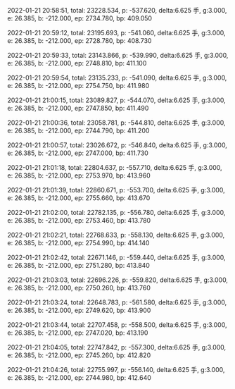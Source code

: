 2022-01-21 20:58:51, total: 23228.534, p: -537.620, delta:6.625 手, g:3.000, e: 26.385, b: -212.000, ep: 2734.780, bp: 409.050

2022-01-21 20:59:12, total: 23195.693, p: -541.060, delta:6.625 手, g:3.000, e: 26.385, b: -212.000, ep: 2728.780, bp: 408.730

2022-01-21 20:59:33, total: 23143.866, p: -539.990, delta:6.625 手, g:3.000, e: 26.385, b: -212.000, ep: 2748.810, bp: 411.100

2022-01-21 20:59:54, total: 23135.233, p: -541.090, delta:6.625 手, g:3.000, e: 26.385, b: -212.000, ep: 2754.750, bp: 411.980

2022-01-21 21:00:15, total: 23089.827, p: -544.070, delta:6.625 手, g:3.000, e: 26.385, b: -212.000, ep: 2747.850, bp: 411.490

2022-01-21 21:00:36, total: 23058.781, p: -544.810, delta:6.625 手, g:3.000, e: 26.385, b: -212.000, ep: 2744.790, bp: 411.200

2022-01-21 21:00:57, total: 23026.672, p: -546.840, delta:6.625 手, g:3.000, e: 26.385, b: -212.000, ep: 2747.000, bp: 411.730

2022-01-21 21:01:18, total: 22804.637, p: -557.710, delta:6.625 手, g:3.000, e: 26.385, b: -212.000, ep: 2753.970, bp: 413.960

2022-01-21 21:01:39, total: 22860.671, p: -553.700, delta:6.625 手, g:3.000, e: 26.385, b: -212.000, ep: 2755.660, bp: 413.670

2022-01-21 21:02:00, total: 22782.135, p: -556.780, delta:6.625 手, g:3.000, e: 26.385, b: -212.000, ep: 2753.460, bp: 413.780

2022-01-21 21:02:21, total: 22768.633, p: -558.130, delta:6.625 手, g:3.000, e: 26.385, b: -212.000, ep: 2754.990, bp: 414.140

2022-01-21 21:02:42, total: 22671.146, p: -559.440, delta:6.625 手, g:3.000, e: 26.385, b: -212.000, ep: 2751.280, bp: 413.840

2022-01-21 21:03:03, total: 22696.226, p: -559.820, delta:6.625 手, g:3.000, e: 26.385, b: -212.000, ep: 2750.260, bp: 413.760

2022-01-21 21:03:24, total: 22648.783, p: -561.580, delta:6.625 手, g:3.000, e: 26.385, b: -212.000, ep: 2749.620, bp: 413.900

2022-01-21 21:03:44, total: 22707.458, p: -558.500, delta:6.625 手, g:3.000, e: 26.385, b: -212.000, ep: 2747.020, bp: 413.190

2022-01-21 21:04:05, total: 22747.842, p: -557.300, delta:6.625 手, g:3.000, e: 26.385, b: -212.000, ep: 2745.260, bp: 412.820

2022-01-21 21:04:26, total: 22755.997, p: -556.140, delta:6.625 手, g:3.000, e: 26.385, b: -212.000, ep: 2744.980, bp: 412.640